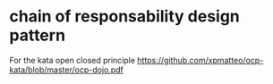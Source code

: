 # chain of responsability design pattern

For the kata open closed principle https://github.com/xpmatteo/ocp-kata/blob/master/ocp-dojo.pdf


